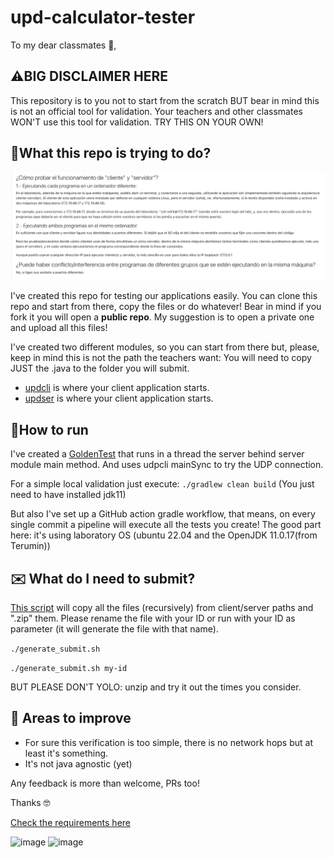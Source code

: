 # upd-calculator-tester
To my dear classmates 💖,

## ⚠️BIG DISCLAIMER HERE

This repository is to you not to start from the scratch BUT bear in mind this is not an official tool for validation.
Your teachers and other classmates WON'T use this tool for validation.
TRY THIS ON YOUR OWN!

## 🫠What this repo is trying to do?

![how to test](img/img.png)

I've created this repo for testing our applications easily. You can clone this repo and start from there, copy the files or do whatever!
Bear in mind if you fork it you will open a **public repo**. My suggestion is to open a private one and upload all this files!

I've created two different modules, so you can start from there but, please, keep in mind this is not the path the teachers want: 
You will need to copy JUST the .java to the folder you will submit.

- [updcli](client/src/main/java/udpcli.java) is where your client application starts.
- [updser](server/src/main/java/udpser.java) is where your client application starts.

## 🏃How to run

I've created a [GoldenTest](src/test/java/GoldenTest.java) that runs in a thread the server behind server module main method.
And uses udpcli mainSync to try the UDP connection.

For a simple local validation just execute:
```./gradlew clean build```
(You just need to have installed jdk11)

But also I've set up a GitHub action gradle workflow, that means, on every single commit a pipeline will execute all the tests you create!
The good part here: it's using laboratory OS (ubuntu 22.04 and the OpenJDK 11.0.17(from Terumin))

## ✉️ What do I need to submit?

[This script](generate_submit.sh) will copy all the files (recursively) from client/server paths and ".zip" them.
Please rename the file with your ID or run with your ID as parameter (it will generate the file with that name).

`./generate_submit.sh`

`./generate_submit.sh my-id`

BUT PLEASE DON'T YOLO: unzip and try it out the times you consider.

## 🤔 Areas to improve

- For sure this verification is too simple, there is no network hops but at least it's something.
- It's not java agnostic (yet)


Any feedback is more than welcome, PRs too!

Thanks 🤓

[Check the requirements here](REQUIREMENTS.md)

![image](img/1.png)
![image](img/2.png)
